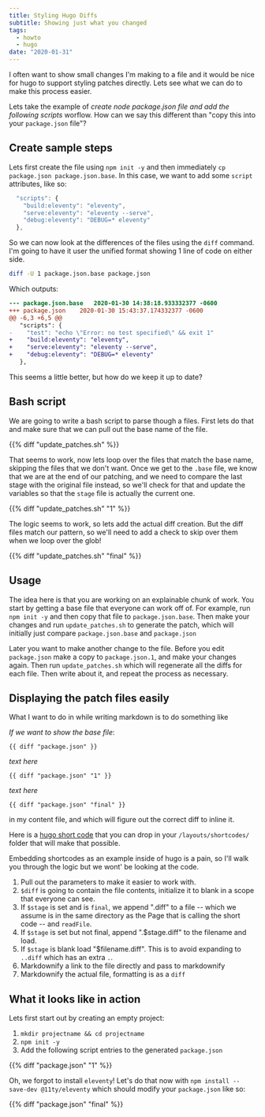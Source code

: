 ```yaml
---
title: Styling Hugo Diffs
subtitle: Showing just what you changed
tags:
  - howto
  - hugo
date: "2020-01-31"
---
```


I often want to show small changes I'm making to a file and it would be nice for hugo to support styling patches directly. Lets see what we can do to make this process easier.

Lets take the example of _create node package.json file and add the following scripts_ worflow.  How can we say this different than "copy this into your `package.json` file"?

## Create sample steps

Lets first create the file using `npm init -y` and then immediately `cp package.json package.json.base`. In this case, we want to add some `script` attributes, like so:

```js
  "scripts": {
    "build:eleventy": "eleventy",
    "serve:eleventy": "eleventy --serve",
    "debug:eleventy": "DEBUG=* eleventy"
  },
```

So we can now look at the differences of the files using the `diff` command. I'm going to have it user the unified format showing 1 line of code on either side.

```bash
diff -U 1 package.json.base package.json
```

Which outputs:

```patch
--- package.json.base	2020-01-30 14:38:18.933332377 -0600
+++ package.json	2020-01-30 15:43:37.174332377 -0600
@@ -6,3 +6,5 @@
   "scripts": {
-    "test": "echo \"Error: no test specified\" && exit 1"
+    "build:eleventy": "eleventy",
+    "serve:eleventy": "eleventy --serve",
+    "debug:eleventy": "DEBUG=* eleventy"
   },
```

This seems a little better, but how do we keep it up to date?

## Bash script

We are going to write a bash script to parse though a files. First lets do that and make sure that we can pull out the base name of the file.

{{% diff "update_patches.sh" %}}

That seems to work, now lets loop over the files that match the base name, skipping the files that we don't want. Once we get to the `.base` file, we know that we are at the end of our patching, and we need to compare the last stage with the original file instead, so we'll check for that and update the variables so that the `stage` file is actually the current one.

{{% diff "update_patches.sh" "1" %}}

The logic seems to work, so lets add the actual diff creation. But the diff files match our pattern, so we'll need to add a check to skip over them when we loop over the glob!

{{% diff "update_patches.sh" "final" %}}

## Usage

The idea here is that you are working on an explainable chunk of work.  You start by getting a base file that everyone can work off of.  For example, run `npm init -y` and then copy that file to `package.json.base`.  Then make your changes and run `update_patches.sh` to generate the patch, which will initially just compare `package.json.base` and `package.json`

Later you want to make another change to the file.  Before you edit `package.json` make a copy to `package.json.1`, and make your changes again.  Then run `update_patches.sh` which will regenerate all the diffs for each file.  Then write about it, and repeat the process as necessary.

## Displaying the patch files easily

What I want to do in while writing markdown is to do something like

_If we want to show the base file_:

<code>&lbrace;&lbrace; diff "package.json" &rbrace;&rbrace;</code>

_text here_

<code>&lbrace;&lbrace; diff "package.json" "1" &rbrace;&rbrace;</code>

_text here_

<code>&lbrace;&lbrace; diff "package.json" "final" &rbrace;&rbrace;</code>

in my content file, and which will figure out the correct diff to inline it.

Here is a [hugo short code](/diff.html) that you can drop in your `/layouts/shortcodes/` folder that will make that possible.

Embedding shortcodes as an example inside of hugo is a pain, so I'll walk you through the logic but we wont' be looking at the code.

1. Pull out the parameters to make it easier to work with.
2. `$diff` is going to contain the file contents, initialize it to blank in a scope that everyone can see.
3. If `$stage` is set and is `final`, we append ".diff" to a file -- which we assume is in the same directory as the Page that is calling the short code -- and `readFile`.
4. If `$stage` is set but not final, append ".$stage.diff" to the filename and load.
5. If `$stage` is blank load "$filename.diff". This is to avoid expanding to `..diff` which has an extra `.`.
6. Markdownify a link to the file directly and pass to markdownify
7. Markdownify the actual file, formatting is as a `diff`

## What it looks like in action

Lets first start out by creating an empty project:

1. `mkdir projectname && cd projectname`
2. `npm init -y`
3. Add the following script entries to the generated `package.json`

{{% diff "package.json" "1" %}}

Oh, we forgot to install `eleventy`!  Let's do that now with `npm install --save-dev @11ty/eleventy` which should modify your `package.json` like so:

{{% diff "package.json" "final" %}}
